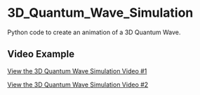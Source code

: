# 3D_Quantum_Wave_Simulation
Python code to create an animation of a 3D Quantum Wave.

## Video Example
[View the 3D Quantum Wave Simulation Video #1](https://github.com/shabab-kabir/3D_Quantum_Wave_Simulation/assets/126777449/c20df4bc-b3f9-4fee-9b0c-b36fba2a06db)



[View the 3D Quantum Wave Simulation Video #2](https://github.com/shabab-kabir/3D_Quantum_Wave_Simulation/assets/126777449/74220b9b-0783-40ff-98ff-7642cfc9dbb0)
